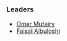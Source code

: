 ### Leaders 

* [Omar Mutairy](mailto:omar.mutairy@owasp.org)
* [Faisal Albuloshi](mailto:faisal.albuloshi@owasp.org)
